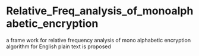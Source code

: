 # Relative_Freq_analysis_of_monoalphabetic_encryption
a frame work for relative frequency analysis of mono alphabetic encryption algorithm for English plain text is proposed

